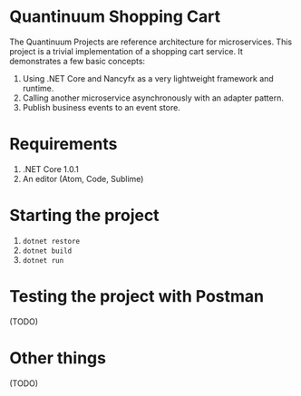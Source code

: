 # Quantinuum Shopping Cart
The Quantinuum Projects are reference architecture for microservices. This project is a trivial implementation of a shopping cart service. It demonstrates a few basic concepts:

1. Using .NET Core and Nancyfx as a very lightweight framework and runtime.
2. Calling another microservice asynchronously with an adapter pattern.
3. Publish business events to an event store.

# Requirements
1. .NET Core 1.0.1
2. An editor (Atom, Code, Sublime)

# Starting the project
1. `dotnet restore`
2. `dotnet build`
3. `dotnet run`

# Testing the project with Postman
(TODO)

# Other things
(TODO)

